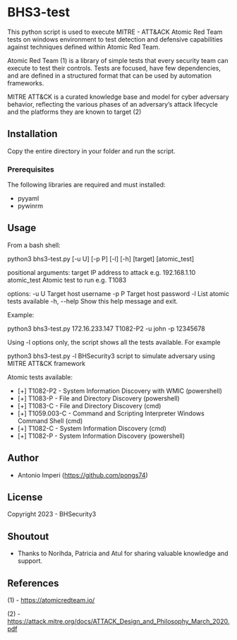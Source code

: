 # BHS3-test

This python script is used to execute MITRE - ATT&ACK Atomic Red Team tests on windows environment to test detection and defensive capabilities against techniques defined within Atomic Red Team.

Atomic Red Team (1) is a library of simple tests that every security team can execute to test their controls. Tests are focused, have few dependencies, and are defined in a structured format that can be used by automation frameworks.

MITRE ATT&CK is a curated knowledge base and model for cyber adversary behavior, reflecting the various phases of an adversary’s attack lifecycle and the platforms they are known to target (2)

## Installation

Copy the entire directory in your folder and run the script.

### Prerequisites

The following libraries are required and must installed:

- pyyaml
- pywinrm

## Usage

From a bash shell:

python3 bhs3-test.py [-u U] [-p P] [-l] [-h] [target] [atomic_test]

positional arguments:
  target       IP address to attack e.g. 192.168.1.10
  atomic_test  Atomic test to run e.g. T1083

options:
  -u U         Target host username
  -p P         Target host password
  -l           List atomic tests available
  -h, --help   Show this help message and exit.

Example:

python3 bhs3-test.py 172.16.233.147 T1082-P2 -u john -p 12345678

Using -l options only, the script shows all the tests available. For example

python3 bhs3-test.py -l 
BHSecurity3 script to simulate adversary using MITRE ATT&CK framework
 
Atomic tests available: 
 
- [+] T1082-P2 - System Information Discovery with WMIC (powershell)
- [+] T1083-P - File and Directory Discovery (powershell)
- [+] T1083-C - File and Directory Discovery (cmd)
- [+] T1059.003-C - Command and Scripting Interpreter Windows Command Shell (cmd)
- [+] T1082-C - System Information Discovery (cmd)
- [+] T1082-P - System Information Discovery (powershell)

## Author

* Antonio Imperi (https://github.com/pongs74)

## License

Copyright 2023 - BHSecurity3

## Shoutout

- Thanks to Norihda, Patricia and Atul for sharing valuable knowledge and support.

## References

(1) - https://atomicredteam.io/

(2) - https://attack.mitre.org/docs/ATTACK_Design_and_Philosophy_March_2020.pdf
